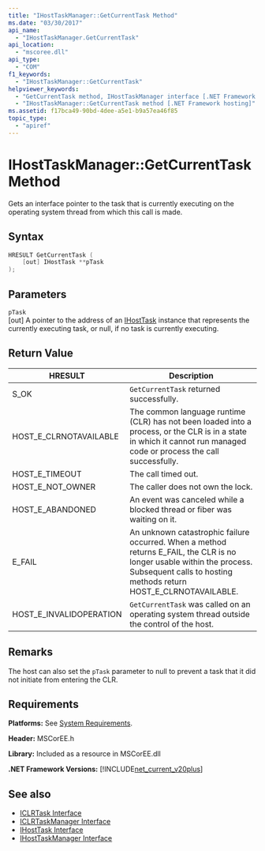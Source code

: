 ```yaml
---
title: "IHostTaskManager::GetCurrentTask Method"
ms.date: "03/30/2017"
api_name: 
  - "IHostTaskManager.GetCurrentTask"
api_location: 
  - "mscoree.dll"
api_type: 
  - "COM"
f1_keywords: 
  - "IHostTaskManager::GetCurrentTask"
helpviewer_keywords: 
  - "GetCurrentTask method, IHostTaskManager interface [.NET Framework hosting]"
  - "IHostTaskManager::GetCurrentTask method [.NET Framework hosting]"
ms.assetid: f17bca49-90bd-4dee-a5e1-b9a57ea46f85
topic_type: 
  - "apiref"
---
```

# IHostTaskManager::GetCurrentTask Method
Gets an interface pointer to the task that is currently executing on the operating system thread from which this call is made.  
  
## Syntax  
  
```cpp  
HRESULT GetCurrentTask (  
    [out] IHostTask **pTask  
);  
```  
  
## Parameters  
 `pTask`  
 [out] A pointer to the address of an [IHostTask](../../../../docs/framework/unmanaged-api/hosting/ihosttask-interface.md) instance that represents the currently executing task, or null, if no task is currently executing.  
  
## Return Value  
  
|HRESULT|Description|  
|-------------|-----------------|  
|S_OK|`GetCurrentTask` returned successfully.|  
|HOST_E_CLRNOTAVAILABLE|The common language runtime (CLR) has not been loaded into a process, or the CLR is in a state in which it cannot run managed code or process the call successfully.|  
|HOST_E_TIMEOUT|The call timed out.|  
|HOST_E_NOT_OWNER|The caller does not own the lock.|  
|HOST_E_ABANDONED|An event was canceled while a blocked thread or fiber was waiting on it.|  
|E_FAIL|An unknown catastrophic failure occurred. When a method returns E_FAIL, the CLR is no longer usable within the process. Subsequent calls to hosting methods return HOST_E_CLRNOTAVAILABLE.|  
|HOST_E_INVALIDOPERATION|`GetCurrentTask` was called on an operating system thread outside the control of the host.|  
  
## Remarks  
 The host can also set the `pTask` parameter to null to prevent a task that it did not initiate from entering the CLR.  
  
## Requirements  
 **Platforms:** See [System Requirements](../../../../docs/framework/get-started/system-requirements.md).  
  
 **Header:** MSCorEE.h  
  
 **Library:** Included as a resource in MSCorEE.dll  
  
 **.NET Framework Versions:** [!INCLUDE[net_current_v20plus](../../../../includes/net-current-v20plus-md.md)]  
  
## See also

- [ICLRTask Interface](../../../../docs/framework/unmanaged-api/hosting/iclrtask-interface.md)
- [ICLRTaskManager Interface](../../../../docs/framework/unmanaged-api/hosting/iclrtaskmanager-interface.md)
- [IHostTask Interface](../../../../docs/framework/unmanaged-api/hosting/ihosttask-interface.md)
- [IHostTaskManager Interface](../../../../docs/framework/unmanaged-api/hosting/ihosttaskmanager-interface.md)
